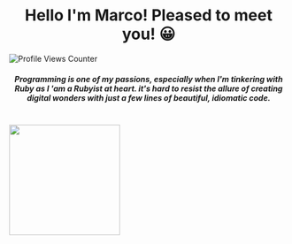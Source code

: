 <h1 align="center">Hello I'm Marco! Pleased to meet you! 😀</h1>

<img src="https://komarev.com/ghpvc/?username=mvare007&style=flat-square&color=yellow" alt="Profile Views Counter">

<h5 align="center">
  Programming is one of my passions, especially when I'm tinkering with Ruby as I 'am a Rubyist at heart.
  it's hard to resist the allure of creating digital wonders with just a few lines of beautiful, idiomatic code. 
</h5>

<br/>

<picture>
  <source
    srcset="https://github-readme-stats.vercel.app/api?username=mvare007&show_icons=true&theme=gruvbox_light"
    media="(prefers-color-scheme: dark)"
  />
  <source
    srcset="https://github-readme-stats.vercel.app/api?username=mvare007&show_icons=true"
    media="(prefers-color-scheme: light), (prefers-color-scheme: no-preference)"
  />
  <img height=200 align="center"  src="https://github-readme-stats.vercel.app/api?username=mvare007&show_icons=true" />
</picture>


